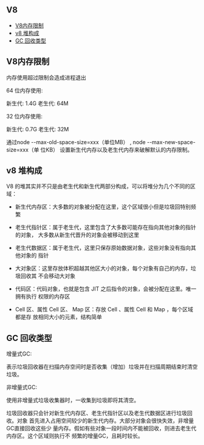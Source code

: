 V8
--


<!-- vim-markdown-toc GFM -->

* [V8内存限制](#v8内存限制)
* [v8 堆构成](#v8-堆构成)
* [GC 回收类型](#gc-回收类型)

<!-- vim-markdown-toc -->

## V8内存限制

内存使用超过限制会造成进程退出

64 位内存使用:

新生代: 1.4G
老生代: 64M

32 位内存使用:

新生代: 0.7G
老生代: 32M

通过node --max-old-space-size=xxx（单位MB） , node --max-new-space-size=xxx（单
位KB） 设置新生代内存以及老生代内存来破解默认的内存限制。


## v8 堆构成

V8 的堆其实并不只是由老生代和新生代两部分构成，可以将堆分为几个不同的区域：

- 新生代内存区：大多数的对象被分配在这里，这个区域很小但是垃圾回特别频繁

- 老生代指针区：属于老生代，这里包含了大多数可能存在指向其他对象的指针的对象，
  大多数从新生代晋升的对象会被移动到这里

- 老生代数据区：属于老生代，这里只保存原始数据对象，这些对象没有指向其他对象的
  指针

- 大对象区：这里存放体积超越其他区大小的对象，每个对象有自己的内存，垃圾回收其
  不会移动大对象

- 代码区：代码对象，也就是包含 JIT 之后指令的对象，会被分配在这里。唯一拥有执行
  权限的内存区

- Cell 区、属性 Cell 区、 Map 区：存放 Cell 、属性 Cell 和 Map ，每个区域都是存
  放相同大小的元素，结构简单

## GC 回收类型

增量式GC:

表示垃圾回收器在扫描内存空间时是否收集（增加）垃圾并在扫描周期结束时清空垃圾。

非增量式GC:

使用非增量式垃圾收集器时，一收集到垃圾即将其清空。

垃圾回收器只会针对新生代内存区、老生代指针区以及老生代数据区进行垃圾回收。对象
首先进入占用空间较少的新生代内存。大部分对象会很快失效，非增量GC直接回收这些少
量内存。假如有些对象一段时间内不能被回收，则进去老生代内存区。这个区域则执行不
频繁的增量GC，且耗时较长。
